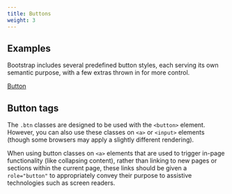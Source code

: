 ```yaml
---
title: Buttons
weight: 3
---
```


## Examples

Bootstrap includes several predefined button styles, each serving its own semantic purpose, with a few extras thrown in for more control.

<a href="#" class="btn btn-primary">
Button
</a>

## Button tags

The `.btn` classes are designed to be used with the `<button>` element. However, you can also use these classes on `<a>` or `<input>` elements (though some browsers may apply a slightly different rendering).

When using button classes on `<a>` elements that are used to trigger in-page functionality (like collapsing content), rather than linking to new pages or sections within the current page, these links should be given a `role="button"` to appropriately convey their purpose to assistive technologies such as screen readers.
